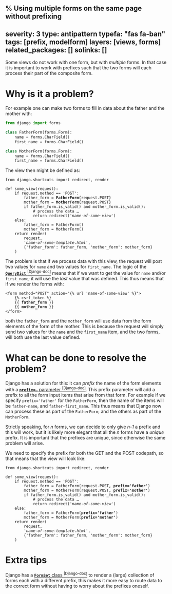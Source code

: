 % Using multiple forms on the same page without prefixing
---
severity: 3
type: antipattern
typefa: "fas fa-ban"
tags: [prefix, modelform]
layers: [views, forms]
related_packages: []
solinks: []
---

Some views do not work with one form, but with *multiple* forms. In that
case it is important to work with prefixes such that the two forms will
each process their part of the composite form.

# Why is it a problem?

For example one can make two forms to fill in data about the father and
the mother with:

```python
from django import forms

class FatherForm(forms.Form):
    name = forms.CharField()
    first_name = forms.CharField()

class MotherForm(forms.Form):
    name = forms.CharField()
    first_name = forms.CharField()
```

The view then might be defined as:

<pre class="python"><code>from django.shortcuts import redirect, render

def some_view(request):
    if request.method == 'POST':
        father_form = <b>FatherForm(</b>request.POST<b>)</b>
        mother_form = <b>MotherForm(</b>request.POST<b>)</b>
        if father_form.is_valid() and mother_form.is_valid():
            # process the data &hellip;
            return redirect('<i>name-of-some-view</i>')
    else:
        father_form = FatherForm()
        mother_form = MotherForm()
    return render(
        request,
        '<i>name-of-some-template.html</i>',
        {'father_form': father_form, 'mother_form': mother_form}
    )</code></pre>

The problem is that if we process data with this view, the request
will post two values for `name` and two values for `first_name`. The
logic of the [**`QueryDict`**&nbsp;<sup>[Django-doc]</sup>](https://docs.djangoproject.com/en/dev/ref/request-response/#django.http.QueryDict)
means that if we want to get the value for `name` and/or `first_name`;
it will use the *last* value that was defined. This thus means that
if we render the forms with:

<pre class="django"><code>&lt;form method=&quot;POST&quot; action=&quot;{% url 'name-of-some-view' %}&quot;&gt;
    {% csrf_token %}
    {{ <b>father_form</b> }}
    {{ <b>mother_form</b> }}
&lt;/form&gt;</code></pre>

both the `father_form` and the `mother_form` will use data from the form elements of the form of the mother.
This is because the request will simply send two values for the `name` and the `first_name` item, and the
two forms, will both use the last value defined.

# What can be done to resolve the problem?

Django has a solution for this: it can *prefix* the name of the form elements with a
[**<code>prefix=&hellip;</code>** parameter&nbsp;<sup>[Django-doc]</sup>](https://docs.djangoproject.com/en/dev/ref/forms/api/#django.forms.Form.prefix).
This prefix parameter will add a prefix to all the form input items that arise from that
form. For example if we specify `prefix='father'` for the `FatherForm`, then the name
of the items will be `father-name`, and `father-first_name`. This thus means that Django
now can process these as part of the `FatherForm`, and the others as part of the `MotherForm`.

Strictly speaking, for *n* forms, we can decide to only give *n-1* a prefix and this will work,
but it is likely more elegant that all the *n* forms have a *unique* prefix. It is important
that the prefixes are unique, since otherwise the same problem will arise.

We need to specify the prefix for both the GET and the POST codepath, so that means that the
view will look like:

<pre class="python"><code>from django.shortcuts import redirect, render

def some_view(request):
    if request.method == 'POST':
        father_form = FatherForm(request.POST<b>, prefix='father'</b>)
        mother_form = MotherForm(request.POST<b>, prefix='mother'</b>)
        if father_form.is_valid() and mother_form.is_valid():
            # process the data &hellip;
            return redirect('<i>name-of-some-view</i>')
    else:
        father_form = FatherForm(<b>prefix='father'</b>)
        mother_form = MotherForm(<b>prefix='mother'</b>)
    return render(
        request,
        '<i>name-of-some-template.html</i>',
        {'father_form': father_form, 'mother_form': mother_form}
    )</code></pre>

# Extra tips

Django has a [**`FormSet`** class&nbsp;<sup>[Django-doc]</sup>](https://docs.djangoproject.com/en/dev/topics/forms/formsets/)
to render a (large) collection of forms each with a different prefix, this makes it more
easy to route data to the correct form without having to worry about the prefixes oneself.
